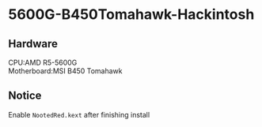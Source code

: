 # 5600G-B450Tomahawk-Hackintosh
## Hardware
CPU:AMD R5-5600G  
Motherboard:MSI B450 Tomahawk  

## Notice
Enable `NootedRed.kext` after finishing install